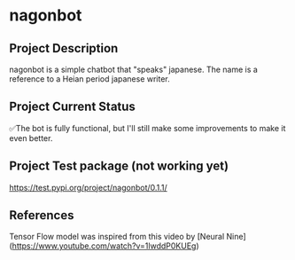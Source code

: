 # nagonbot


## Project Description

nagonbot is a simple chatbot that "speaks" japanese. The name is a reference to a Heian period japanese writer.

## Project Current Status
✅The bot is fully functional, but I'll still make some improvements to make it even better.


## Project Test package (not working yet)
<https://test.pypi.org/project/nagonbot/0.1.1/>

## References

Tensor Flow model was inspired from this video by [Neural Nine] (https://www.youtube.com/watch?v=1lwddP0KUEg)
